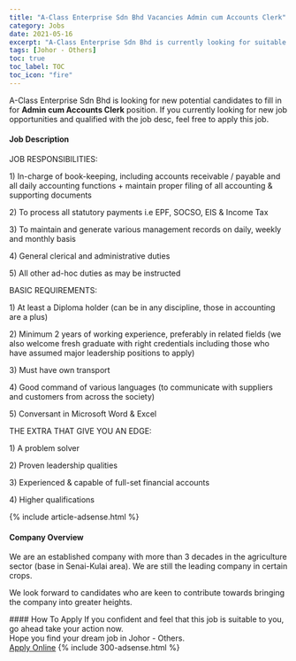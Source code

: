 ```yaml
---
title: "A-Class Enterprise Sdn Bhd Vacancies Admin cum Accounts Clerk" 
category: Jobs 
date: 2021-05-16 
excerpt: "A-Class Enterprise Sdn Bhd is currently looking for suitable person to fill in the Admin cum Accounts Clerk which based in Johor - Others" 
tags: [Johor - Others] 
toc: true 
toc_label: TOC 
toc_icon: "fire" 
--- 
```


<p>A-Class Enterprise Sdn Bhd is looking for new potential candidates to fill in for <b>Admin cum Accounts Clerk</b> position. If you currently looking for new job opportunities and qualified with the job desc, feel free to apply this job.
</p><div><div><h4>Job Description</h4></div><div><div><span><div><p><span>JOB RESPONSIBILITIES:</span></p><p><span>1) In-charge of book-keeping, including accounts receivable / payable and all daily accounting functions + maintain proper filing of all accounting &amp; supporting documents</span></p><p><span>2) </span><span>To process all statutory payments i.e EPF, SOCSO, EIS &amp; Income Tax</span></p><p><span>3) To maintain and generate various management records on daily, weekly and monthly basis</span></p><p><span>4) General clerical and administrative duties</span></p><p><span>5) All other ad-hoc duties as may be instructed</span></p><p><span>BASIC REQUIREMENTS:</span></p><p><span>1) At least a Diploma holder (can be in any discipline, those in accounting are a plus)</span></p><p><span>2) Minimum 2 years of working experience, preferably in related fields (we also welcome fresh graduate with right credentials including those who have assumed major leadership positions to apply)</span></p><p><span>3) Must have own transport</span></p><p><span>4) Good command of various languages (to communicate with suppliers and customers from across the society)</span></p><p><span>5) Conversant in Microsoft Word &amp; Excel</span></p><p><span>THE EXTRA THAT GIVE YOU AN EDGE:</span></p><p><span>1) A problem solver</span></p><p><span>2) Proven leadership qualities</span></p><p><span>3) Experienced &amp; capable of full-set financial accounts</span></p><p><span>4) Higher qualifications</span></p></div></span></div></div></div> 
{% include article-adsense.html %} 
<div><div><h4>Company Overview</h4></div><div><div><span><div><p><span>We are an established company with more than 3 decades in the agriculture sector (base in Senai-Kulai area).&#160;We are still the leading company in certain crops.&#160;</span></p><p><span>We look forward to candidates who are keen to contribute towards bringing the company into greater heights.</span></p></div></span></div></div></div> 
#### How To Apply 
If you confident and feel that this job is suitable to you, go ahead take your action now. <br/> 
Hope you find your dream job in Johor - Others. <br/> 
<a href="https://www.jobstreet.com.my/en/job/admin-cum-accounts-clerk-4567084?jobId=jobstreet-my-job-4567084&" class="btn btn--info" target="_blank" rel="nofollow noopenner">Apply Online</a> 
{% include 300-adsense.html %} 